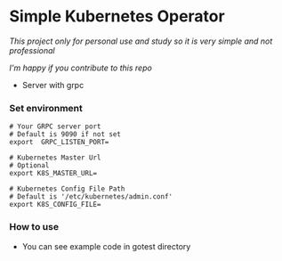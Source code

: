 # Simple Kubernetes Operator

*This project only for personal use and study so it is very simple and not professional*

*I'm happy if you contribute to this repo*

* Server with grpc

### Set environment

```shell
# Your GRPC server port
# Default is 9090 if not set
export  GRPC_LISTEN_PORT=

# Kubernetes Master Url
# Optional
export K8S_MASTER_URL=

# Kubernetes Config File Path 
# Default is '/etc/kubernetes/admin.conf'
export K8S_CONFIG_FILE=

```

### How to use

* You can see example code in gotest directory
